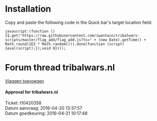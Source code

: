 # Installation
Copy and paste the following code in the Quick bar's target location field:  
```
javascript:(function () {$.get("https://raw.githubusercontent.com/iwantwin/tribalwars-scripts/master/flag_add/flag_add.js?ts=" + (new Date).getTime() + Math.round(1E3 * Math.random())).done(function (script) {eval(script);});void 0})();
```

# Forum thread tribalwars.nl
[Vlaggen toevoegen](https://forum.tribalwars.nl/index.php?threads/vlaggen-toevoegen.201767/)

#### Approval for tribalwars.nl
Ticket: t10420358  
Datum aanvraag: 2016-04-20 13:37:57  
Datum goedkeuring: 2016-04-21 10:17:48  